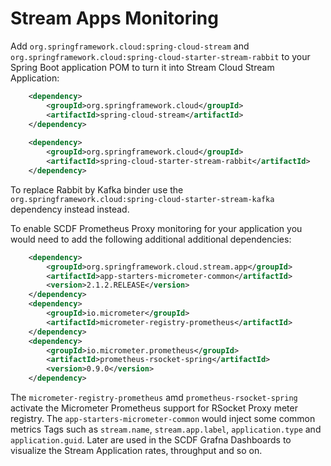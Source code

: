 # Stream Apps Monitoring

Add `org.springframework.cloud:spring-cloud-stream` and `org.springframework.cloud:spring-cloud-starter-stream-rabbit` to your Spring Boot application 
POM to turn it into Stream Cloud Stream Application:

```xml
    <dependency>
        <groupId>org.springframework.cloud</groupId>
        <artifactId>spring-cloud-stream</artifactId>
    </dependency>
    
    <dependency>
        <groupId>org.springframework.cloud</groupId>
        <artifactId>spring-cloud-starter-stream-rabbit</artifactId>
    </dependency>
```

To replace Rabbit by Kafka binder use the `org.springframework.cloud:spring-cloud-starter-stream-kafka` dependency instead instead.

To enable SCDF Prometheus Proxy monitoring for your application you would need to add the following additional additional dependencies: 

```xml
    <dependency>
        <groupId>org.springframework.cloud.stream.app</groupId>
        <artifactId>app-starters-micrometer-common</artifactId>
        <version>2.1.2.RELEASE</version>
    </dependency>
    <dependency>
        <groupId>io.micrometer</groupId>
        <artifactId>micrometer-registry-prometheus</artifactId>
    </dependency>    
    <dependency>
        <groupId>io.micrometer.prometheus</groupId>
        <artifactId>prometheus-rsocket-spring</artifactId>
        <version>0.9.0</version>
    </dependency>
```

The `micrometer-registry-prometheus` amd `prometheus-rsocket-spring` activate the Micrometer Prometheus support for RSocket Proxy meter registry.
The `app-starters-micrometer-common` would inject some common metrics Tags such as `stream.name`, `stream.app.label`, `application.type` and `application.guid`.
Later are used in the SCDF Grafna Dashboards to visualize the Stream Application rates, throughput and so on.  
